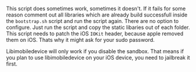 This script does sometimes work, sometimes it doesn't. If it fails for some reason comment out all libraries which are already build successfull inside the `bootstrap.sh`  script  and run the script again. There are no option to configure. Just run the script and copy the static libaries out of each folder. This script needs to patch the iOS `IOKit` header, because apple removed them on iOS. Thats why it might ask for your sudo password. 

Libimobiledevice will only work if you disable the sandbox. That means if you plan to use libimobiledevice on your iOS device, you need to jailbreak it first.
